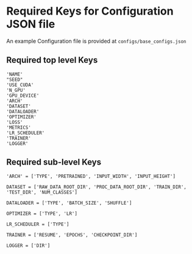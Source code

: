 # Required Keys for Configuration JSON file

An example Configuration file is provided at `configs/base_configs.json`

## Required top level Keys

    'NAME'
    "SEED"
    'USE_CUDA'
    'N_GPU'
    'GPU_DEVICE'
    'ARCH'
    'DATASET'
    'DATALOADER'
    'OPTIMIZER'
    'LOSS'
    'METRICS'
    'LR_SCHEDULER'
    'TRAINER'
    'LOGGER'

## Required sub-level Keys

    'ARCH' = ['TYPE', 'PRETRAINED', 'INPUT_WIDTH', 'INPUT_HEIGHT']

    DATASET = ['RAW_DATA_ROOT_DIR', 'PROC_DATA_ROOT_DIR', 'TRAIN_DIR', 'TEST_DIR', 'NUM_CLASSES']

    DATALOADER = ['TYPE', 'BATCH_SIZE', 'SHUFFLE']

    OPTIMIZER = ['TYPE', 'LR']

    LR_SCHEDULER = ['TYPE']

    TRAINER = ['RESUME', 'EPOCHS', 'CHECKPOINT_DIR']

    LOGGER = ['DIR']
